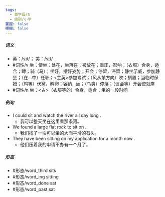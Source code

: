 ```yaml
---
tags:
  - 首字母/S
  - 级别/小学
掌握: false
模糊: false
---
```

##### 词义
- 英：/sɪt/； 美：/sɪt/
- #词性/v  坐；使坐；处在，坐落在；被放在；重压，影响；（衣服）合身，适合；蹲；骑（马）；坐好，摆好姿势；开会；停留，滞留；静坐示威，参加静坐；（在…中）任职；<主英>参加考试；（风从某方向）吹；搁置；当临时保姆；（鸡等）伏窝，孵卵；容纳…坐；（鸟类）停落；（议会等）开会使就座
- #词性/n  坐；<古>（衣服等的）合身，适合；坐的一段时间
##### 例句
- I could sit and watch the river all day long .
	- 我可以整天坐在这里看那条河。
- We found a large flat rock to sit on .
	- 我们找了一块可以坐的大而平滑的石头。
- They have been sitting on my application for a month now .
	- 他们压着我的申请不办有一个月了。
##### 形态
- #形态/word_third sits
- #形态/word_ing sitting
- #形态/word_done sat
- #形态/word_past sat
